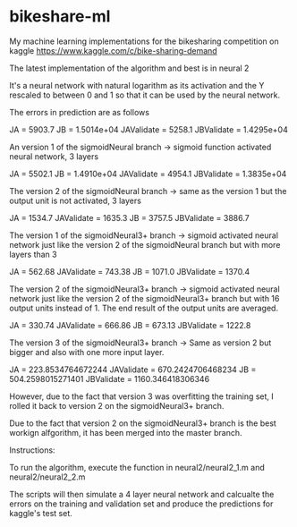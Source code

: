 # bikeshare-ml
My machine learning implementations for the bikesharing competition on kaggle https://www.kaggle.com/c/bike-sharing-demand

The latest implementation of the algorithm and best is in neural 2

It's a neural network with natural logarithm as its activation and the Y rescaled to between 0 and 1 so that it can be used by the neural network.

The errors in prediction are as follows

JA =  5903.7
JB =    1.5014e+04
JAValidate =  5258.1
JBValidate =    1.4295e+04

An version 1 of the sigmoidNeural branch -> sigmoid function activated neural network, 3 layers

JA = 5502.1 JB = 1.4910e+04 JAValidate = 4954.1 JBValidate = 1.3835e+04

The version 2 of the sigmoidNeural branch -> same as the version 1 but the output unit is not activated, 3 layers

JA = 1534.7 JAValidate = 1635.3 JB = 3757.5 JBValidate = 3886.7

The version 1 of the sigmoidNeural3+ branch -> sigmoid activated neural network just like the version 2 of the sigmoidNeural branch but with more layers than 3

JA = 562.68 JAValidate = 743.38 JB = 1071.0 JBValidate = 1370.4

The version 2 of the sigmoidNeural3+ branch -> sigmoid activated neural network just like the version 2 of the sigmoidNeural3+ branch but with 16 output units instead of 1. The end result of the output units are averaged.

JA = 330.74 JAValidate = 666.86 JB = 673.13 JBValidate = 1222.8

The version 3 of the sigmoidNeural3+ branch -> Same as version 2 but bigger and also with one more input layer.

JA = 223.8534764672244 JAValidate = 670.2424706468234 JB = 504.2598015271401 JBValidate = 1160.346418306346

However, due to the fact that version 3 was overfitting the training set, I rolled it back to version 2 on the sigmoidNeural3+ branch.

Due to the fact that version 2 on the sigmoidNeural3+ branch is the best workign alfgorithm, it has been merged into the master branch.

Instructions:

To run the algorithm, execute the function in neural2/neural2_1.m and neural2/neural2_2.m

The scripts will then simulate a 4 layer neural network and calcualte the errors on the training and validation set and produce the predictions for kaggle's test set.